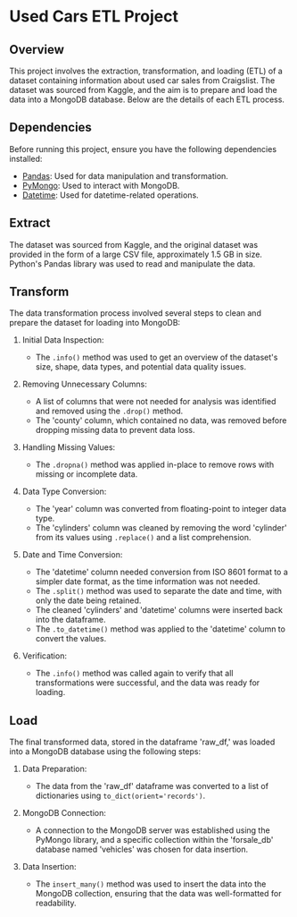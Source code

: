 # Used Cars ETL Project

## Overview

This project involves the extraction, transformation, and loading (ETL) of a dataset containing information about used car sales from Craigslist. The dataset was sourced from Kaggle, and the aim is to prepare and load the data into a MongoDB database. Below are the details of each ETL process.

## Dependencies

Before running this project, ensure you have the following dependencies installed:

- [Pandas](https://pandas.pydata.org/docs/): Used for data manipulation and transformation.
- [PyMongo](https://pymongo.readthedocs.io/en/stable/): Used to interact with MongoDB.
- [Datetime](https://docs.python.org/3/library/datetime.html): Used for datetime-related operations.

## Extract

The dataset was sourced from Kaggle, and the original dataset was provided in the form of a large CSV file, approximately 1.5 GB in size. Python's Pandas library was used to read and manipulate the data.

## Transform

The data transformation process involved several steps to clean and prepare the dataset for loading into MongoDB:

1. Initial Data Inspection:
   - The `.info()` method was used to get an overview of the dataset's size, shape, data types, and potential data quality issues.

2. Removing Unnecessary Columns:
   - A list of columns that were not needed for analysis was identified and removed using the `.drop()` method.
   - The 'county' column, which contained no data, was removed before dropping missing data to prevent data loss.

3. Handling Missing Values:
   - The `.dropna()` method was applied in-place to remove rows with missing or incomplete data.

4. Data Type Conversion:
   - The 'year' column was converted from floating-point to integer data type.
   - The 'cylinders' column was cleaned by removing the word 'cylinder' from its values using `.replace()` and a list comprehension.

5. Date and Time Conversion:
   - The 'datetime' column needed conversion from ISO 8601 format to a simpler date format, as the time information was not needed.
   - The `.split()` method was used to separate the date and time, with only the date being retained.
   - The cleaned 'cylinders' and 'datetime' columns were inserted back into the dataframe.
   - The `.to_datetime()` method was applied to the 'datetime' column to convert the values.

6. Verification:
   - The `.info()` method was called again to verify that all transformations were successful, and the data was ready for loading.

## Load

The final transformed data, stored in the dataframe 'raw_df,' was loaded into a MongoDB database using the following steps:

1. Data Preparation:
   - The data from the 'raw_df' dataframe was converted to a list of dictionaries using `to_dict(orient='records')`.

2. MongoDB Connection:
   - A connection to the MongoDB server was established using the PyMongo library, and a specific collection within the 'forsale_db' database named 'vehicles' was chosen for data insertion.

3. Data Insertion:
   - The `insert_many()` method was used to insert the data into the MongoDB collection, ensuring that the data was well-formatted for readability.


